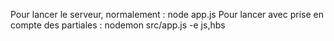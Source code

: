 Pour lancer le serveur, normalement : 
node app.js
Pour lancer avec prise en compte des partiales : 
nodemon src/app.js -e js,hbs